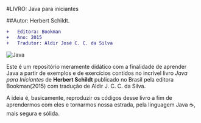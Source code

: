 
#LIVRO: Java para iniciantes

##Autor: Herbert Schildt.


```diff
+   Editora: Bookman 
+   Ano: 2015
+   Tradutor: Aldir José C. C. da Silva 
```
![Java](https://img.shields.io/badge/Java-%23FFac45.svg?&style=for-the-badge&logo=java&logoColor=white&color=yellow)

Este é um repositório meramente didático com a finalidade de aprender Java a partir de exemplos e de exercícios contidos no incrível livro *Java para Iniciantes* de **Herbert Schildt** publicado no Brasil pela editora Bookman(2015) com tradução de Aldir J. C. C. da Silva.

A ideia é, basicamente, reproduzir os códigos desse livro a fim de aprendermos com eles e tornarmos nossa estrada, pela linguagem Java :coffee:, mais segura e sólida.

